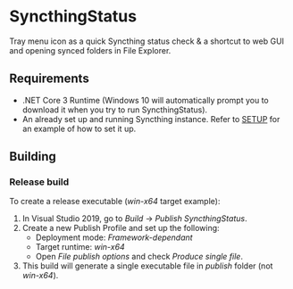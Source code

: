 # SyncthingStatus

Tray menu icon as a quick Syncthing status check & a shortcut to web GUI and opening synced folders in File Explorer.

## Requirements

- .NET Core 3 Runtime (Windows 10 will automatically prompt you to download it when you try to run SyncthingStatus).
- An already set up and running Syncthing instance. Refer to [SETUP](https://github.com/mc0239/SyncthingStatus/blob/master/SETUP.md) for an example of how to set it up.

## Building

### Release build

To create a release executable (*win-x64* target example):

1. In Visual Studio 2019, go to _Build_ -> _Publish SyncthingStatus_.
2. Create a new Publish Profile and set up the following:
    - Deployment mode: *Framework-dependant*
    - Target runtime: *win-x64*
    - Open *File publish options* and check *Produce single file*.
3. This build will generate a single executable file in *publish* folder (not *win-x64*).

